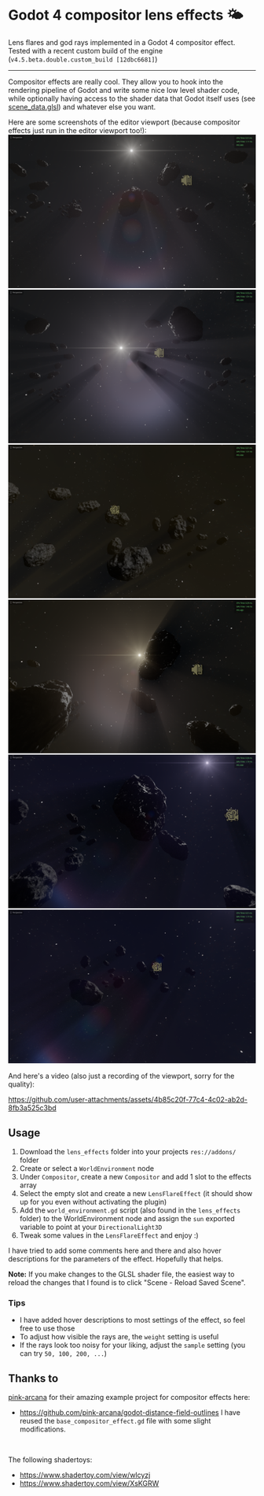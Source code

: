 # Godot 4 compositor lens effects 🌤️
Lens flares and god rays implemented in a Godot 4 compositor effect. Tested with a recent custom build of the engine (`v4.5.beta.double.custom_build [12dbc6681]`)

---

Compositor effects are really cool. They allow you to hook into the rendering pipeline of Godot and write some nice low level shader code, while optionally having access to the shader data that Godot itself uses (see [scene_data.glsl](addons/lens_effects/shader_includes/scene_data.glsl)) and whatever else you want.

Here are some screenshots of the editor viewport (because compositor effects just run in the editor viewport too!):
![screenshot1](media/screenshot1.png)
![screenshot2](media/screenshot2.png)
![screenshot3](media/screenshot3.png)
![screenshot3](media/screenshot4.png)
![screenshot3](media/screenshot5.png)
![screenshot3](media/screenshot6.png)

And here's a video (also just a recording of the viewport, sorry for the quality):

https://github.com/user-attachments/assets/4b85c20f-77c4-4c02-ab2d-8fb3a525c3bd



## Usage
1. Download the `lens_effects` folder into your projects `res://addons/` folder
2. Create or select a `WorldEnvironment` node
3. Under `Compositor`, create a new `Compositor` and add 1 slot to the effects array
4. Select the empty slot and create a new `LensFlareEffect` (it should show up for you even without activating the plugin)
5. Add the `world_environment.gd` script (also found in the `lens_effects` folder) to the WorldEnvironment node and assign the `sun` exported variable to point at your `DirectionalLight3D`
6. Tweak some values in the `LensFlareEffect` and enjoy :)

I have tried to add some comments here and there and also hover descriptions for the parameters of the effect. Hopefully that helps.

**Note:** If you make changes to the GLSL shader file, the easiest way to reload the changes that I found is to click "Scene - Reload Saved Scene".

### Tips
- I have added hover descriptions to most settings of the effect, so feel free to use those
- To adjust how visible the rays are, the `weight` setting is useful
- If the rays look too noisy for your liking, adjust the `sample` setting (you can try `50, 100, 200, ...`)


## Thanks to
[pink-arcana](https://github.com/pink-arcana) for their amazing example project for compositor effects here:
- https://github.com/pink-arcana/godot-distance-field-outlines
I have reused the `base_compositor_effect.gd` file with some slight modifications.

<br>

The following shadertoys:
- https://www.shadertoy.com/view/wlcyzj
- https://www.shadertoy.com/view/XsKGRW
